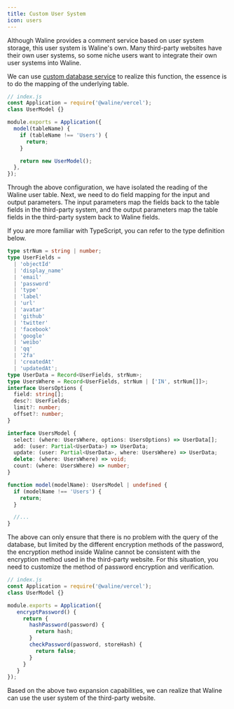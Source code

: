 ```yaml
---
title: Custom User System
icon: users
---
```


Although Waline provides a comment service based on user system storage, this user system is Waline's own. Many third-party websites have their own user systems, so some niche users want to integrate their own user systems into Waline.

We can use [custom database service](./database.md) to realize this function, the essence is to do the mapping of the underlying table.

```js
// index.js
const Application = require('@waline/vercel');
class UserModel {}

module.exports = Application({
  model(tableName) {
    if (tableName !== 'Users') {
      return;
    }

    return new UserModel();
  },
});
```

Through the above configuration, we have isolated the reading of the Waline user table. Next, we need to do field mapping for the input and output parameters. The input parameters map the fields back to the table fields in the third-party system, and the output parameters map the table fields in the third-party system back to Waline fields.

If you are more familiar with TypeScript, you can refer to the type definition below.

```typescript
type strNum = string | number;
type UserFields =
  | 'objectId'
  | 'display_name'
  | 'email'
  | 'password'
  | 'type'
  | 'label'
  | 'url'
  | 'avatar'
  | 'github'
  | 'twitter'
  | 'facebook'
  | 'google'
  | 'weibo'
  | 'qq'
  | '2fa'
  | 'createdAt'
  | 'updatedAt';
type UserData = Record<UserFields, strNum>;
type UsersWhere = Record<UserFields, strNum | ['IN', strNum[]]>;
interface UsersOptions {
  field: string[];
  desc?: UserFields;
  limit?: number;
  offset?: number;
}

interface UsersModel {
  select: (where: UsersWhere, options: UsersOptions) => UserData[];
  add: (user: Partial<UserData>) => UserData;
  update: (user: Partial<UserData>, where: UsersWhere) => UserData;
  delete: (where: UsersWhere) => void;
  count: (where: UsersWhere) => number;
}

function model(modelName): UsersModel | undefined {
  if (modelName !== 'Users') {
    return;
  }

  //...
}
```

The above can only ensure that there is no problem with the query of the database, but limited by the different encryption methods of the password, the encryption method inside Waline cannot be consistent with the encryption method used in the third-party website. For this situation, you need to customize the method of password encryption and verification.

```js
// index.js
const Application = require('@waline/vercel');
class UserModel {}

module.exports = Application({
   encryptPassword() {
     return {
       hashPassword(password) {
         return hash;
       }
       checkPassword(password, storeHash) {
         return false;
       }
     }
   }
});
```

Based on the above two expansion capabilities, we can realize that Waline can use the user system of the third-party website.
